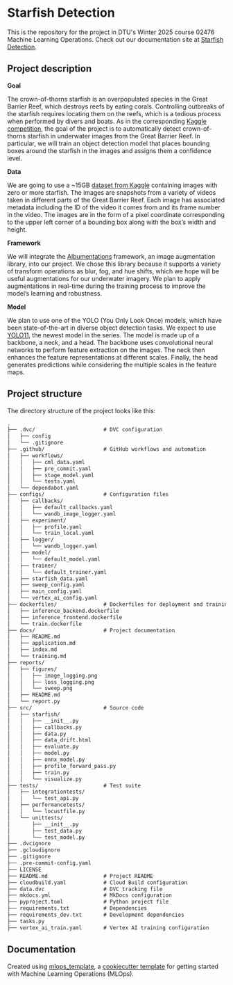 # Starfish Detection
This is the repository for the project in DTU's Winter 2025 course 02476 Machine Learning Operations. Check out our documentation site at [Starfish Detection](https://mmmmaja.github.io/starfishDetection/).

## Project description

**Goal**

The crown-of-thorns starfish is an overpopulated species in the Great Barrier Reef, which destroys reefs by eating corals. Controlling outbreaks of the starfish requires locating them on the reefs, which is a tedious process when performed by divers and boats. As in the corresponding [Kaggle competition](https://www.kaggle.com/competitions/tensorflow-great-barrier-reef/overview), the goal of the project is to automatically detect crown-of-thorns starfish in underwater images from the Great Barrier Reef. In particular, we will train an object detection model that places bounding boxes around the starfish in the images and assigns them a confidence level.

**Data**

We are going to use a ~15GB [dataset from Kaggle](https://www.kaggle.com/competitions/tensorflow-great-barrier-reef/data) containing images with zero or more starfish. The images are snapshots from a variety of videos taken in different parts of the Great Barrier Reef. Each image has associated metadata including the ID of the video it comes from and its frame number in the video. The images are in the form of a pixel coordinate corresponding to the upper left corner of a bounding box along with the box’s width and height.

**Framework**

We will integrate the [Albumentations](https://albumentations.ai) framework, an image augmentation library, into our project. We chose this library because it supports a variety of transform operations as blur, fog, and hue shifts, which we hope will be useful augmentations for our underwater imagery. We plan to apply augmentations in real-time during the training process to improve the model’s learning and robustness.

**Model**

We plan to use one of the YOLO (You Only Look Once) models, which have been state-of-the-art in diverse object detection tasks. We expect to use [YOLO11](https://docs.ultralytics.com/models/yolo11/#citations-and-acknowledgements), the newest model in the series. The model is made up of a backbone, a neck, and a head. The backbone uses convolutional neural networks to perform feature extraction on the images. The neck then enhances the feature representations at different scales. Finally, the head generates predictions while considering the multiple scales in the feature maps.


## Project structure

The directory structure of the project looks like this:
```txt
.
├── .dvc/                      # DVC configuration
│   ├── config
│   └── .gitignore
├── .github/                   # GitHub workflows and automation
│   ├── workflows/
│   │   ├── cml_data.yaml
│   │   ├── pre_commit.yaml
│   │   ├── stage_model.yaml
│   │   └── tests.yaml
│   └── dependabot.yaml
├── configs/                   # Configuration files
│   ├── callbacks/
│   │   ├── default_callbacks.yaml
│   │   └── wandb_image_logger.yaml
│   ├── experiment/
│   │   ├── profile.yaml
│   │   └── train_local.yaml
│   ├── logger/
│   │   └── wandb_logger.yaml
│   ├── model/
│   │   └── default_model.yaml
│   ├── trainer/
│   │   └── default_trainer.yaml
│   ├── starfish_data.yaml
│   ├── sweep_config.yaml
│   ├── main_config.yaml
│   └── vertex_ai_config.yaml
├── dockerfiles/               # Dockerfiles for deployment and training
│   ├── inference_backend.dockerfile
│   ├── inference_frontend.dockerfile
│   └── train.dockerfile
├── docs/                      # Project documentation
│   ├── README.md
│   ├── application.md
│   ├── index.md
│   └── training.md
├── reports/
│   ├── figures/
│   │   ├── image_logging.png
│   │   ├── loss_logging.png
│   │   └── sweep.png
│   ├── README.md
│   └── report.py
├── src/                       # Source code
│   ├── starfish/
│   │   ├── __init__.py
│   │   ├── callbacks.py
│   │   ├── data.py
│   │   ├── data_drift.html
│   │   ├── evaluate.py
│   │   ├── model.py
│   │   ├── onnx_model.py
│   │   ├── profile_forward_pass.py
│   │   ├── train.py
│   │   └── visualize.py
├── tests/                     # Test suite
│   ├── integrationtests/
│   │   └── test_api.py
│   ├── performancetests/
│   │   └── locustfile.py
│   └── unittests/
│       ├── __init__.py
│       ├── test_data.py
│       └── test_model.py
├── .dvcignore
├── .gcloudignore
├── .gitignore
├── .pre-commit-config.yaml
├── LICENSE
├── README.md                  # Project README
├── cloudbuild.yaml            # Cloud Build configuration
├── data.dvc                   # DVC tracking file
├── mkdocs.yml                 # MkDocs configuration
├── pyproject.toml             # Python project file
├── requirements.txt           # Dependencies
├── requirements_dev.txt       # Development dependencies
├── tasks.py
├── vertex_ai_train.yaml       # Vertex AI training configuration

```

## Documentation

Created using [mlops_template](https://github.com/SkafteNicki/mlops_template),
a [cookiecutter template](https://github.com/cookiecutter/cookiecutter) for getting
started with Machine Learning Operations (MLOps).
